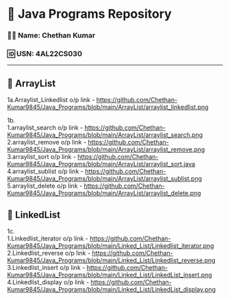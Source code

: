 # 📘 Java Programs Repository

### 👨‍💻 Name: Chethan Kumar  
### 🆔 USN: 4AL22CS030

---

## 📂 ArrayList
1a.Arraylist_Linkedlist o/p link - https://github.com/Chethan-Kumar9845/Java_Programs/blob/main/ArrayList/arraylist_linkedlist.png  

1b.  
1.arraylist_search o/p link - https://github.com/Chethan-Kumar9845/Java_Programs/blob/main/ArrayList/arraylist_search.png  
2.arraylist_remove o/p link - https://github.com/Chethan-Kumar9845/Java_Programs/blob/main/ArrayList/arraylist_remove.png  
3.arraylist_sort o/p link - https://github.com/Chethan-Kumar9845/Java_Programs/blob/main/ArrayList/arraylist_sort.java  
4.arraylist_sublist o/p link - https://github.com/Chethan-Kumar9845/Java_Programs/blob/main/ArrayList/arraylist_sublist.png  
5.arraylist_delete o/p link - https://github.com/Chethan-Kumar9845/Java_Programs/blob/main/ArrayList/arraylist_delete.png  

## 📂 LinkedList  
1c.  
1.Linkedlist_iterator o/p link - https://github.com/Chethan-Kumar9845/Java_Programs/blob/main/Linked_List/Linkedlist_iterator.png  
2.Linkedlist_reverse o/p link - https://github.com/Chethan-Kumar9845/Java_Programs/blob/main/Linked_List/Linkedlist_reverse.png  
3.Linkedlist_insert o/p link - https://github.com/Chethan-Kumar9845/Java_Programs/blob/main/Linked_List/LinkedList_insert.png  
4.Linkedlist_display o/p link - https://github.com/Chethan-Kumar9845/Java_Programs/blob/main/Linked_List/LinkedList_display.png  






